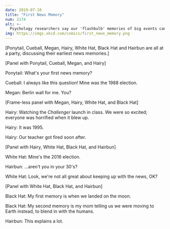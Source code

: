 ```yaml
---
date: 2019-07-10
title: "First News Memory"
num: 2174
alt: >-
  Psychology researchers say our 'flashbulb' memories of big events can be unreliable, but I clearly remember watching live on CNN as Challenger crashed into and destroyed the Berlin Wall.
img: https://imgs.xkcd.com/comics/first_news_memory.png
---
```

[Ponytail, Cueball, Megan, Hairy, White Hat, Black Hat and Hairbun are all at a party, discussing their earliest news memories.]

[Panel with Ponytail, Cueball, Megan, and Hairy]

Ponytail: What's your first news memory?

Cueball: I always like this question! Mine was the 1988 election.

Megan: Berlin wall for me. You?

[Frame-less panel with Megan, Hairy, White Hat, and Black Hat]

Hairy: Watching the *Challenger* launch in class. We were so excited; everyone was horrified when it blew up.

Hairy: It was 1995.

Hairy: Our teacher got fired soon after.

[Panel with Hairy, White Hat, Black Hat, and Hairbun]

White Hat: Mine's the 2016 election.

Hairbun: ...aren't you in your 30's?

White Hat: Look, we're not all great about keeping up with the news, OK?

[Panel with White Hat, Black Hat, and Hairbun]

Black Hat: My first memory is when we landed on the moon.

Black Hat: My second memory is my mom telling us we were moving to Earth instead, to blend in with the humans.

Hairbun: This explains a lot.